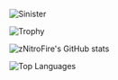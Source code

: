 ![Sinister](https://cdn.discordapp.com/attachments/887523546060972072/932388054730154024/Discord_Banner_Invite.png)

![Trophy](https://github-profile-trophy.vercel.app/?username=zNitroFire&theme=dracula)

![zNitroFire's GitHub stats](https://github-readme-stats.vercel.app/api?username=zNitroFire&theme=dracula&count_private=true&show_icons=true)

![Top Languages](https://github-readme-stats.vercel.app/api/top-langs/?username=zNitroFire&theme=dracula)
